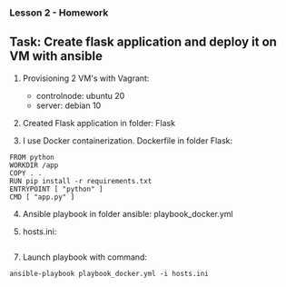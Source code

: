 ### Lesson 2 - Homework

## Task: Create flask application and deploy it on VM with ansible

1. Provisioning 2 VM's with Vagrant:
    - controlnode: ubuntu 20
    - server: debian 10

2. Created Flask application in folder: Flask

3. I use Docker containerization. Dockerfile in folder Flask:

```
FROM python
WORKDIR /app
COPY . .
RUN pip install -r requirements.txt
ENTRYPOINT [ "python" ]
CMD [ "app.py" ]
```

4. Ansible playbook in folder ansible: playbook_docker.yml

5. hosts.ini:
```buildoutcfg

```
7. Launch playbook with command:
```buildoutcfg
ansible-playbook playbook_docker.yml -i hosts.ini
```